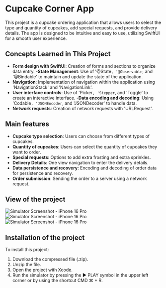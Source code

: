 # Cupcake Corner App

This project is a cupcake ordering application that allows users to select the type and quantity of cupcakes, add special requests, and provide delivery details. The app is designed to be intuitive and easy to use, utilizing SwiftUI for a smooth user experience.

## Concepts Learned in This Project

- **Form design with SwiftUI**: Creation of forms and sections to organize data entry.
-**State Management**: Use of '@State`, '@Observable`, and '@Bindable' to maintain and update the state of the application.
- **Navigation**: Implementation of navigation within the application using 'NavigationStack' and 'NavigationLink'.
- **User interface controls**: Use of 'Picker`, 'Stepper`, and 'Toggle' to create an interactive interface.
-**Data encoding and decoding**: Using 'Codable`, 'JSONEncoder`, and 'JSONDecoder' to handle data.
- **Network requests**: Creation of network requests with 'URLRequest'.

## Main features

- **Cupcake type selection**: Users can choose from different types of cupcakes.
- **Quantity of cupcakes**: Users can select the quantity of cupcakes they want to order.
- **Special requests**: Options to add extra frosting and extra sprinkles.
- **Delivery Details**: One view navigation to enter the delivery details.
- **Data persistence and recovery**: Encoding and decoding of order data for persistence and recovery.
- **Order submission**: Sending the order to a server using a network request.

## View of the project

![Simulator Screenshot - iPhone 16 Pro]([https://github.com/Serge-17/CupcakeCorner/Assets.xcassets/CupcakeCorner1.imageset/CupcakeCorner1.png](https://github.com/Serge-17/CupcakeCorner/blob/f0123a5d9b874656e1407dc7b0b6c7c8dd738e4b/CupcakeCorner/Assets.xcassets/CupcakeCorner1.imageset/CupcakeCorner1.png)) 
![Simulator Screenshot - iPhone 16 Pro](https://github.com/Serge-17/CupcakeCorner/assets/CupcakeCorner2)
![Simulator Screenshot - iPhone 16 Pro](https://github.com/Serge-17/CupcakeCorner/assets/CupcakeCorner3)



## Installation of the project

To install this project:

1. Download the compressed file (.zip).
2. Unzip the file.
3. Open the project with Xcode.
4. Run the simulator by pressing the ▶️ PLAY symbol in the upper left corner or by using the shortcut CMD ⌘ + R.
